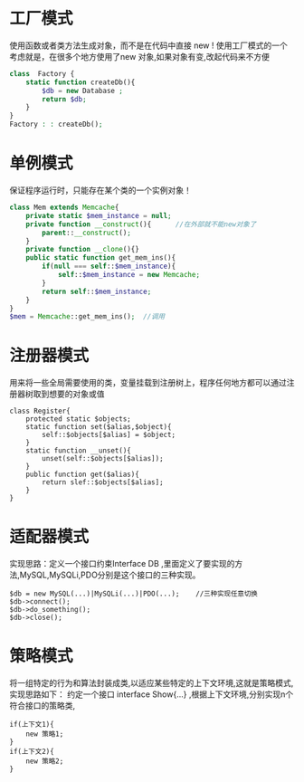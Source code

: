# 工厂模式
使用函数或者类方法生成对象，而不是在代码中直接 new !
使用工厂模式的一个考虑就是，在很多个地方使用了new 对象,如果对象有变,改起代码来不方便
```php
class  Factory {
    static function createDb(){
        $db = new Database ;
        return $db;
    }
}
Factory : : createDb();
```
# 单例模式
保证程序运行时，只能存在某个类的一个实例对象！
```php
class Mem extends Memcache{
    private static $mem_instance = null;
    private function __construct(){      //在外部就不能new对象了
        parent::__construct();
    }
    private function __clone(){}
    public static function get_mem_ins(){
        if(null === self::$mem_instance){
            self::$mem_instance = new Memcache;
        }
        return self::$mem_instance;
    }
}
$mem = Memcache::get_mem_ins();  //调用
```
# 注册器模式
用来将一些全局需要使用的类，变量挂载到注册树上，程序任何地方都可以通过注册器树取到想要的对象或值
```
class Register{
    protected static $objects;
    static function set($alias,$object){
        self::$objects[$alias] = $object;
    }
    static function __unset(){
        unset(self::$objects[$alias]);
    }
    public function get($alias){
        return slef::$objects[$alias];
    }
}
```
# 适配器模式
实现思路：定义一个接口约束Interface DB ,里面定义了要实现的方法,MySQL,MySQLi,PDO分别是这个接口的三种实现。
```
$db = new MySQL(...)|MySQLi(...)|PDO(...);    //三种实现任意切换
$db->connect();
$db->do_something();
$db->close();
```

# 策略模式
将一组特定的行为和算法封装成类,以适应某些特定的上下文环境,这就是策略模式,实现思路如下：
约定一个接口 interface Show{...} ,根据上下文环境,分别实现n个符合接口的策略类,
```
if(上下文1){
    new 策略1;
}
if(上下文2){
    new 策略2;
}
```
